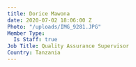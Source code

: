 ```yaml
---
title: Dorice Mawona
date: 2020-07-02 18:06:00 Z
Photo: "/uploads/IMG_9281.JPG"
Member Type:
  Is Staff: true
Job Title: Quality Assurance Supervisor
Country: Tanzania
---
```


